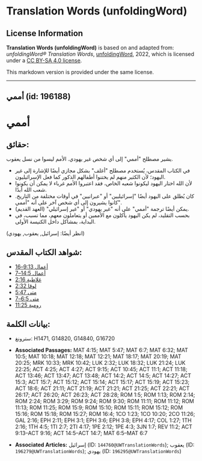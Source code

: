 # Translation Words (unfoldingWord)

## License Information

**Translation Words (unfoldingWord)** is based on and adapted from: _unfoldingWord® Translation Words_, [unfoldingWord](https://unfoldingword.org/utw), 2022, which is licensed under a [CC BY-SA 4.0 license](https://creativecommons.org/licenses/by-sa/4.0/legalcode.en).

This markdown version is provided under the same license.



--------------------------------

## أممي (id: 196188)

أممي
====

حقائق:
------

يشير مصطلح "أممي" إلى أي شخص غير يهودي. الأمم ليسوا من نسل يعقوب.

* في الكتاب المقدس، يُستخدم مصطلح "أغلف" بشكل مجازي أيضًا للإشارة إلى غير اليهود؛ لأن الكثير منهم لم يختنوا أطفالهم الذكور كما فعل الإسرائيليون.
* لأن الله اختار اليهود ليكونوا شعبه الخاص، فقد اعتبروا الأمم غرباء لا يمكن أن يكونوا شعب الله أبدًا.
* كان يُطلق على اليهود أيضًا "إسرائيليين" أو "عبرانيين" في أوقات مختلفة من التاريخ. كانوا يشيرون إلى أي شخص آخر على أنه "أممي".
* يمكن أيضًا ترجمة "أممي" على أنه "غير يهودي" أو "غير إسرائيلي" (العهد القديم).
* بحسب التقليد، لم يكن اليهود يأكلون مع الأممين أو يتعاملون معهم، مما تسبب، في البداية، بمشاكل داخل الكنيسة الأولى.

(انظر أيضًا: إسرائيل, يعقوب, يهودي)

شواهد الكتاب المقدس:
--------------------

* [أعمال 9:13–16](https://ref.ly/Acts9:13-Acts9:16)
* [أعمال 14:5–7](https://ref.ly/Acts14:5-Acts14:7)
* [غلاطية 2:16](https://ref.ly/Gal2:16)
* [لوقا 2:32](https://ref.ly/Luke2:32)
* [متى 5:47](https://ref.ly/Matt5:47)
* [متى 6:5–7](https://ref.ly/Matt6:5-Matt6:7)
* [رومية 11:25](https://ref.ly/Rom11:25)

بيانات الكلمة:
--------------

* سترونغ: H1471, G14820, G14840, G16720

* **Associated Passages:** MAT 4:15; MAT 5:47; MAT 6:7; MAT 6:32; MAT 10:5; MAT 10:18; MAT 12:18; MAT 12:21; MAT 18:17; MAT 20:19; MAT 20:25; MRK 10:33; MRK 10:42; LUK 2:32; LUK 18:32; LUK 21:24; LUK 22:25; ACT 4:25; ACT 4:27; ACT 9:15; ACT 10:45; ACT 11:1; ACT 11:18; ACT 13:46; ACT 13:47; ACT 13:48; ACT 14:2; ACT 14:5; ACT 14:27; ACT 15:3; ACT 15:7; ACT 15:12; ACT 15:14; ACT 15:17; ACT 15:19; ACT 15:23; ACT 18:6; ACT 21:11; ACT 21:19; ACT 21:21; ACT 21:25; ACT 22:21; ACT 26:17; ACT 26:20; ACT 26:23; ACT 28:28; ROM 1:5; ROM 1:13; ROM 2:14; ROM 2:24; ROM 3:29; ROM 9:24; ROM 9:30; ROM 11:11; ROM 11:12; ROM 11:13; ROM 11:25; ROM 15:9; ROM 15:10; ROM 15:11; ROM 15:12; ROM 15:16; ROM 15:18; ROM 15:27; ROM 16:4; 1CO 1:23; 1CO 10:20; 2CO 11:26; GAL 2:16; EPH 2:11; EPH 3:1; EPH 3:6; EPH 3:8; EPH 4:17; COL 1:27; 1TH 2:16; 1TH 4:5; 1TI 2:7; 2TI 4:17; 1PE 2:12; 1PE 4:3; 3JN 1:7; REV 11:2; ACT 9:13–ACT 9:16; ACT 14:5–ACT 14:7; MAT 6:5–MAT 6:7
* **Associated Articles:** إسرائيل (ID: `144760@UWTranslationWords`); يعقوب (ID: `196279@UWTranslationWords`); يهودي (ID: `196295@UWTranslationWords`)

